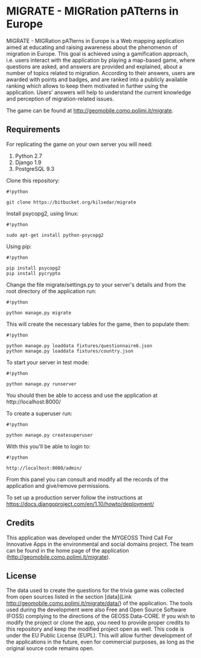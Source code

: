 # MIGRATE - MIGRation pATterns in Europe

MIGRATE - MIGRation pATterns in Europe is a Web mapping application aimed at educating and raising awareness about the phenomenon of migration in Europe. This goal is achieved using a gamification approach, i.e. users interact with the application by playing a map-based game, where questions are asked, and answers are provided and explained, about a number of topics related to migration. According to their answers, users are awarded with points and badges, and are ranked into a publicly available ranking which allows to keep them motivated in further using the application. Users' answers will help to understand the current knowledge and perception of migration-related issues.

The game can be found at http://geomobile.como.polimi.it/migrate.


## Requirements

For replicating the game on your own server you will need:

1. Python 2.7
2. Django 1.9
3. PostgreSQL 9.3

Clone this repository:
```
#!python

git clone https://bitbucket.org/kilsedar/migrate
```

Install psycopg2, using linux:
```
#!python

sudo apt-get install python-psycopg2
```

Using pip:
```
#!python

pip install psycopg2
pip install pycrypto
```

Change the file migrate/settings.py to your server's details and from the root directory of the application run:
```
#!python

python manage.py migrate
```

This will create the necessary tables for the game, then to populate them:
```
#!python

python manage.py loaddata fixtures/questionnaire6.json
python manage.py loaddata fixtures/country.json
```

To start your server in test mode:
```
#!python

python manage.py runserver
```

You should then be able to access and use the application at http://localhost:8000/

To create a superuser run:
```
#!python

python manage.py createsuperuser
```

With this you'll be able to login to:
```
#!python

http://localhost:8080/admin/
```

From this panel you can consult and modify all the records of the application and give/remove permissions.

To set up a production server follow the instructions at https://docs.djangoproject.com/en/1.10/howto/deployment/


## Credits

This application was developed under the MYGEOSS Third Call For Innovative Apps in the environmental and social domains project. The team can be found in the home page of the application (http://geomobile.como.polimi.it/migrate).


## License

The data used to create the questions for the trivia game was collected from open sources listed in the section [data](Link http://geomobile.como.polimi.it/migrate/data/) of the application.
The tools used during the development were also Free and Open Source Software (FOSS) complying to the directions of the GEOSS Data-CORE.
If you wish to modify the project or clone the app, you need to provide proper credits to this repository and keep the modified project open as well. This code is under the EU Public License (EUPL).
This will allow further development of the applications in the future, even for commercial purposes, as long as the original source code remains open.
